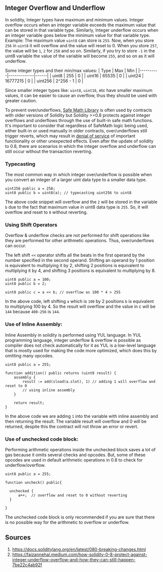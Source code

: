 ## Integer Overflow and Underflow
In solidity, Integer types have maximum and minimum values. Integer overflow occurs when an integer variable exceeds the maximum value that can be stored in that variable type. Similarly, Integer underflow occurs when an integer variable goes below the minimum value for that variable type. Example: The maximum value ``uint8`` can store is ``255``. Now, when you store ``256`` in ``uint8`` it will overflow and the value will reset to 0. When you store ``257``, the value will be ``1``, ``2`` for ``258`` and so on. Similarly, if you try to store ``-1`` in the uint8 variable the value of the variable will become ``255``, and so on as it will underflow.

Some integer types and their min/max values:
| Type   |      Max      |  Min |
|----------|-------------|------|
| uint8 |  255 | 0 |
| uint16 | 65535 |   0 |
| uint24 | 16777215 | 0 |
| uint256 | 2^256 - 1 |  0 |

Since smaller integer types like: ``uint8``, ``uint16``, etc have smaller maximum values, it can be easier to cause an overflow, thus they should be used with greater caution.

To prevent over/underflows, [Safe Math Library](https://github.com/ConsenSysMesh/openzeppelin-solidity/blob/master/contracts/math/SafeMath.sol) is often used by contracts with older versions of Solidity but Solidity >=0.8 protects against integer overflows and underflows through the use of built-in safe math functions. It's important to consider that regardless of SafeMath logic being used, either built-in or used manually in older contracts, over/underflows still trigger reverts, which may result in [denial of service](https://github.com/kadenzipfel/smart-contract-vulnerabilities/blob/master/vulnerabilities/dos-revert.md) of important functionality or other unexpected effects. Even after the update of solidity to 0.8, there are scenarios in which the integer overflow and underflow can still occur without the transaction reverting.

### Typecasting
The most common way in which integer over/underflow is possible when you convert an integer of a larger uint data type to a smaller data type.
```solidity
uint256 public a = 258;
uint8 public b = uint8(a); // typecasting uint256 to uint8
```

The above code snippet will overflow and the ``2`` will be stored in the variable ``b`` due to the fact that maximum value in uint8 data type is ``255``. So, it will overflow and reset to ``0`` without reverting.

### Using Shift Operators
Overflow & underflow checks are not performed for shift operations like they are performed for other arithmetic operations. Thus, over/underflows can occur.

The left shift ``<<`` operator shifts all the beats in the first operand by the number specified in the second operand. Shifting an operand by 1 position is equivalent to multiplying it by 2, shifting 2 positions is equivalent to multiplying it by 4, and shifting 3 positions is equivalent to multiplying by 8. 

```solidity
uint8 public a = 100;
uint8 public b = 2;

uint8 public c = a << b; // overflow as 100 * 4 > 255
```
In the above code, left shifting ``a`` which is ``100`` by 2 positions ``b`` is equivalent to multiplying 100 by 4. So the result will overflow and the value in c will be ``144`` because ``400-256`` is ``144``.

### Use of Inline Assembly:
Inline Assembly in solidity is performed using YUL language. In YUL programming language, integer underflow & overflow is possible as compiler does not check automatically for it as YUL is a low-level language that is mostly used for making the code more optimized, which does this by omitting many opcodes.

```solidity
uint8 public a = 255;

function addition() public returns (uint8 result) {
    assembly {
        result := add(sload(a.slot), 1) // adding 1 will overflow and reset to 0
        // using inline assembly
    }

    return result;
}
```
In the above code we are adding ``1`` into the variable with inline assembly and then returning the result. The variable result will overflow and 0 will be returned, despite this the contract will not throw an error or revert.

### Use of unchecked code block:
Performing arithmetic operations inside the unchecked block saves a lot of gas because it omits several checks and opcodes. But, some of these opcodes are used in default arithmetic operations in 0.8 to check for underflow/overflow.

```solidity
uint8 public a = 255;

function uncheck() public{

  unchecked {
      a++;  // overflow and reset to 0 without reverting
  }

}
```
The unchecked code block is only recommended if you are sure that there is no possible way for the arithmetic to overflow or underflow.

## Sources
1. https://docs.soliditylang.org/en/latest/080-breaking-changes.html
2. https://faizannehal.medium.com/how-solidity-0-8-protect-against-integer-underflow-overflow-and-how-they-can-still-happen-7be22c4ab92f
